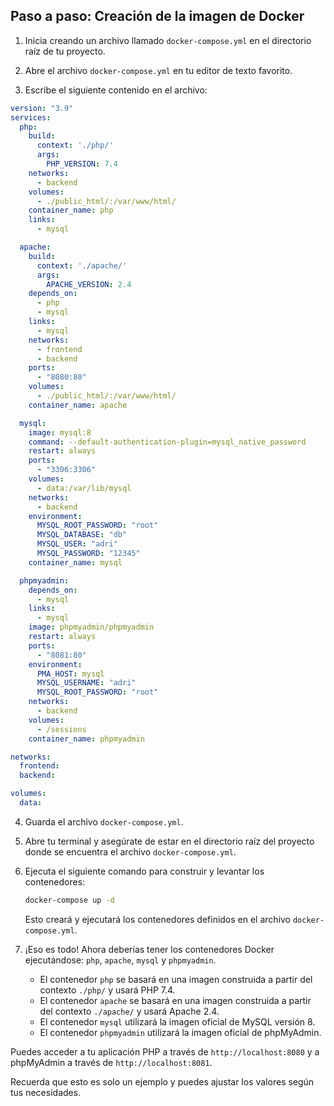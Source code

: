 ## Paso a paso: Creación de la imagen de Docker

1. Inicia creando un archivo llamado `docker-compose.yml` en el directorio raíz de tu proyecto.

2. Abre el archivo `docker-compose.yml` en tu editor de texto favorito.

3. Escribe el siguiente contenido en el archivo:

```yaml
version: "3.9"
services:
  php:
    build:
      context: './php/'
      args:
        PHP_VERSION: 7.4
    networks:
      - backend
    volumes:
      - ./public_html/:/var/www/html/
    container_name: php
    links:
      - mysql

  apache:
    build:
      context: './apache/'
      args:
        APACHE_VERSION: 2.4
    depends_on:
      - php
      - mysql
    links:
      - mysql
    networks:
      - frontend
      - backend
    ports:
      - "8080:80"
    volumes:
      - ./public_html/:/var/www/html/
    container_name: apache

  mysql:
    image: mysql:8
    command: --default-authentication-plugin=mysql_native_password
    restart: always
    ports:
      - "3306:3306"
    volumes:
      - data:/var/lib/mysql
    networks:
      - backend
    environment:
      MYSQL_ROOT_PASSWORD: "root"
      MYSQL_DATABASE: "db"
      MYSQL_USER: "adri"
      MYSQL_PASSWORD: "12345"
    container_name: mysql

  phpmyadmin:
    depends_on:
      - mysql
    links:
      - mysql
    image: phpmyadmin/phpmyadmin
    restart: always
    ports:
      - "8081:80"
    environment:
      PMA_HOST: mysql
      MYSQL_USERNAME: "adri"
      MYSQL_ROOT_PASSWORD: "root"
    networks:
      - backend
    volumes:
      - /sessions
    container_name: phpmyadmin

networks:
  frontend:
  backend:

volumes:
  data:
```

4. Guarda el archivo `docker-compose.yml`.

5. Abre tu terminal y asegúrate de estar en el directorio raíz del proyecto donde se encuentra el archivo `docker-compose.yml`.

6. Ejecuta el siguiente comando para construir y levantar los contenedores:

   ```bash
   docker-compose up -d
   ```

   Esto creará y ejecutará los contenedores definidos en el archivo `docker-compose.yml`.

7. ¡Eso es todo! Ahora deberías tener los contenedores Docker ejecutándose: `php`, `apache`, `mysql` y `phpmyadmin`.

   - El contenedor `php` se basará en una imagen construida a partir del contexto `./php/` y usará PHP 7.4.
   - El contenedor `apache` se basará en una imagen construida a partir del contexto `./apache/` y usará Apache 2.4.
   - El contenedor `mysql` utilizará la imagen oficial de MySQL versión 8.
   - El contenedor `phpmyadmin` utilizará la imagen oficial de phpMyAdmin.

Puedes acceder a tu aplicación PHP a través de `http://localhost:8080` y a phpMyAdmin a través de `http://localhost:8081`.

Recuerda que esto es solo un ejemplo y puedes ajustar los valores según tus necesidades.
```
